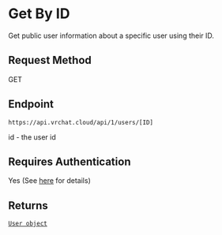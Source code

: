 # Get By ID

Get public user information about a specific user using their ID.

## Request Method
GET

## Endpoint
    https://api.vrchat.cloud/api/1/users/[ID]

id - the user id

## Requires Authentication
Yes (See [here](/GettingStarted/QuickStart?id=authorization) for details)


## Returns

[`User object`](/Objects/User.md#user-object)
